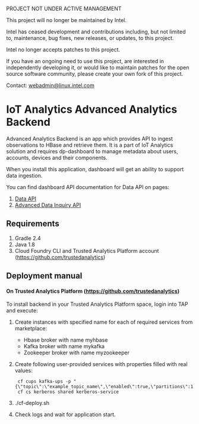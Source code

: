 PROJECT NOT UNDER ACTIVE MANAGEMENT

This project will no longer be maintained by Intel.

Intel has ceased development and contributions including, but not limited to, maintenance, bug fixes, new releases, or updates, to this project.  

Intel no longer accepts patches to this project.

If you have an ongoing need to use this project, are interested in independently developing it, or would like to maintain patches for the open source software community, please create your own fork of this project.  

Contact: webadmin@linux.intel.com
# IoT Analytics Advanced Analytics Backend

Advanced Analytics Backend is an app which provides API to ingest observations to HBase and retrieve them.
It is a part of IoT Analytics solution and requires dp-dashboard to manage metadata about users, accounts, devices and their components.

When you install this application, dashboard will get an ability to support data ingestion.

You can find dashboard API documentation for Data API on pages:

1. [Data API](https://github.com/enableiot/iotkit-api/wiki/Data-API)
1. [Advanced Data Inquiry API](https://github.com/enableiot/iotkit-api/wiki/Advanced-Data-Inquiry)

## Requirements 

1. Gradle 2.4
2. Java 1.8
3. Cloud Foundry CLI and Trusted Analytics Platform account (https://github.com/trustedanalytics)


## Deployment manual

#### On Trusted Analytics Platform (https://github.com/trustedanalytics)

To install backend in your Trusted Analytics Platform space, login into TAP and execute:

1. Create instances with specified name for each of required services from marketplace:

    * Hbase broker with name myhbase
    * Kafka broker with name mykafka
    * Zookeeper broker with name myzookeeper
    
1. Create following user-provided services with properties filled with real values:

        cf cups kafka-ups -p "{\"topic\":\"example_topic_name\",\"enabled\":true,\"partitions\":1,\"replication\":1,\"timeout_ms\":10000}"
        cf cs kerberos shared kerberos-service
        
1. ./cf-deploy.sh
1. Check logs and wait for application start.
